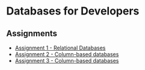 # Databases for Developers

## Assignments
- [Assignment 1 - Relational Databases](/Assignment1)
- [Assignment 2 - Column-based databases](/Assignment2)
- [Assignment 3 - Column-based databases](/Assignment3)
